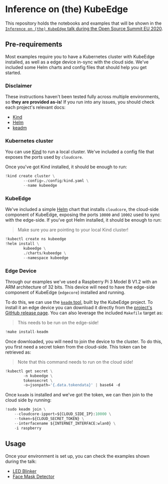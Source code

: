 # Inference on (the) KubeEdge

This repository holds the notebooks and examples that will be shown in the [`Inference on (the) KubeEdge` talk during the Open Source Summit EU 2020](https://osseu2020.sched.com/event/eCFe/inference-on-the-kubeedge-adrian-gonzalez-martin-seldon).

## Pre-requirements

Most examples require you to have a Kubernetes cluster with KubeEdge installed, as well as a edge device in-sync with the cloud side.
We've included some Helm charts and config files that should help you get started.

### Disclaimer

These instructions haven't been tested fully across multiple environments, so **they are provided as-is**!
If you run into any issues, you should check each project's relevant docs:

- [Kind](https://kind.sigs.k8s.io/docs/user/quick-start/)
- [Helm](https://helm.sh/)
- [keadm](https://docs.kubeedge.io/en/latest/setup/keadm.html)

### Kubernetes cluster

You can use [Kind](https://github.com/kubernetes-sigs/kind) to run a local cluster.
We've included a config file that exposes the ports used by `cloudcore`.

Once you've got Kind installed, it should be enough to run:


```python
!kind create cluster \
		--config=./config/kind.yaml \
		--name kubeedge
```

### KubeEdge

We've included a simple [Helm](https://helm.sh/) chart that installs `cloudcore`, the cloud-side component of KubeEdge, exposing the ports `10000` and `10002` used to sync with the edge-side.
If you've got Helm installed, it should be enough to run:

> Make sure you are pointing to your local Kind cluster!


```python
!kubectl create ns kubeedge
!helm install \
		kubeedge \
		./charts/kubeedge \
		--namespace kubeedge
```

### Edge Device

Through our examples we've used a Raspberry Pi 3 Model B V1.2 with an ARM architecture of 32 bits.
This device will need to have the edge-side component of KubeEdge (`edgecore`) installed and running.

To do this, we can use the [`keadm` tool](https://docs.kubeedge.io/en/latest/setup/keadm.html), built by the KubeEdge project.
To install it an edge device you can download it directly from the [project's GitHub release page](https://github.com/kubeedge/kubeedge/releases/download/v1.4.0/keadm-v1.4.0-linux-arm.tar.gz).
You can also leverage the included `Makefile` target as:

> This needs to be run on the edge-side!


```python
!make install-keadm
```

Once downloaded, you will need to join the device to the cluster.
To do this, you first need a secret token from the cloud-side.
This token can be retrieved as:

> Note that this command needs to run on the cloud side!


```python
!kubectl get secret \
		-n kubeedge \
		tokensecret \
		-o=jsonpath='{.data.tokendata}' | base64 -d
```

Once `keadm` is installed and we've got the token, we can then join to the cloud side by running:


```python
!sudo keadm join \
    --cloudcore-ipport=${CLOUD_SIDE_IP}:10000 \
    --token=${CLOUD_SECRET_TOKEN} \
    --interfacename ${INTERNET_INTERFACE:wlan0} \
    -i raspberry
```

## Usage

Once your environment is set up, you can check the examples shown during the talk:

- [LED Blinker](./examples/led)
- [Face Mask Detector](./examples/face-mask-detector)


```python

```
